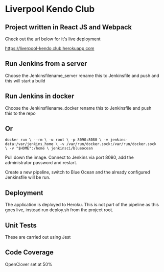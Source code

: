 # Liverpool Kendo Club

## Project written in React JS and Webpack

Check out the url below for it's live deployment 

https://liverpool-kendo.club.herokuapp.com

## Run Jenkins from a server

Choose the Jenkinsfilename_server rename this to Jenkinsfile and push and this will start a build


## Run Jenkins in docker

Choose the Jenkinsfilename_docker rename this to Jenkinsfile and push this to the repo

## Or

`docker run \
   --rm \
   -u root \
   -p 8090:8080 \
   -v jenkins-data:/var/jenkins_home \
   -v /var/run/docker.sock:/var/run/docker.sock \
   -v "$HOME":/home \
   jenkinsci/blueocean`
   
   Pull down the image. Connect to Jenkins via port 8090, add the administrator password and restart.
   
   Create a new pipeline, switch to Blue Ocean and the already configured Jenkinsfile will be run.
   
   
## Deployment

The application is deployed to Heroku. This is not part of the pipeline as this goes live, instead run deploy.sh from the project root.

## Unit Tests

These are carried out using Jest

## Code Coverage

OpenClover set at 50%



